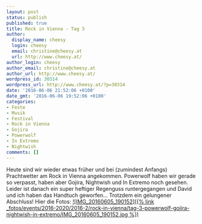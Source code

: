 ```yaml
---
layout: post
status: publish
published: true
title: Rock in Vienna - Tag 3
author:
  display_name: cheesy
  login: cheesy
  email: christine@cheesy.at
  url: http://www.cheesy.at/
author_login: cheesy
author_email: christine@cheesy.at
author_url: http://www.cheesy.at/
wordpress_id: 30314
wordpress_url: http://www.cheesy.at/?p=30314
date: '2016-06-06 21:52:06 +0100'
date_gmt: '2016-06-06 19:52:06 +0100'
categories:
- Feste
- Musik
- Festival
- Rock in Vienna
- Gojira
- Powerwolf
- In Extremo
- Nightwish
comments: []
---
```

Heute sind wir wieder etwas früher und bei (zumindest Anfangs) Prachtwetter am Rock in Vienna angekommen. Powerwolf haben wir gerade so verpasst, haben aber Gojira, Nightwish und In Extremo noch gesehen. Leider ist danach ein super heftiger Regenguss runtergegangen und David und ich haben das Handtuch geworfen... Trotzdem ein gelungener Abschluss! Hier die Fotos:
[![IMG_20160605_190152]({% link _fotos/events/2016-2020/2016-2/rock-in-vienna/tag-3-powerwolf-gojira-nightwish-in-extremo/IMG_20160605_190152.jpg %})](http://www.cheesy.at/fotos/events/rock-in-vienna/tag-3-powerwolf-gojira-nightwish-in-extremo/)
